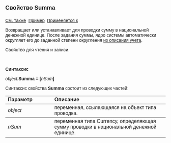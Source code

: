 ﻿<html>
<head>
<title>Проводка\Summa</title>
</head>

<body>

<p><strong><font size="4" face="Arial">Свойство Summa<br>
<br>
</font></strong><font face="Arial"><a href="../Asfact.html">См. также</a>&nbsp;
<a href="../../Examples/E_AsFact.html">Пример</a>&nbsp; <a href="../Asfact.html">
Применяется к</a></font></p>

<p><font face="Arial">Возвращает или устанавливает для проводки сумму 
в национальной денежной единице. После задания суммы, ядро системы автоматически 
округляет его до заданной степени округления <a href="../../Defs/Accounting.html">
из описания учета</a>.</font></p>

<p><font face="Arial">Свойство для чтения и записи.</font></p>

<p class="label">&nbsp;</p>

<p class="label"><font face="Arial"><b>Синтаксис</b></font></p>

<p><font face="Arial"><em>object.</em><strong>Summa = [</strong><em>nSum</em><strong>]</strong></font></p>

<p><font face="Arial">Синтаксис свойства <strong>Summa</strong>
состоит из следующих частей:</font></p>

<table border="1" cellPadding="5" cols="2" frame="below" rules="rows">
<TBODY>
  <tr vAlign="top">
    <td class="label" width="29%"><font face="Arial"><b>Параметр</b></font></td>
    <td class="label" width="71%"><font face="Arial"><strong>Описание</strong></font></td>
  </tr>
  <tr>
    <td width="29%"><font face="Arial"><em>object</em></font></td>
    <td width="71%"><font face="Arial">переменная, ссылающаяся на 
	объект типа проводка.</font></td>
  </tr>
  <tr>
    <td width="29%"><em><font face="Arial">nSum</font></em></td>
    <td width="71%"><font face="Arial">переменная типа Currency, 
	определяющая сумму проводки в национальной денежной единице.</font></td>
  </tr>
</table>

<p class="label">&nbsp;</p>
</body>
</html>
